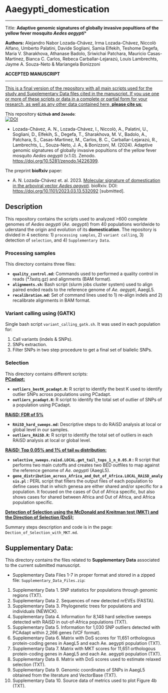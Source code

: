# Aaegypti_domestication
---
Title:
**Adaptive genomic signatures of globally invasive popultions of the yellow fever mosquito *Aedes aegypti****

**Authors:** Alejandro Nabor Lozada-Chávez, Irma Lozada-Chávez, Niccolò Alfano, Umberto Palatini, Davide Sogliani, Samia Elfekih, Teshome Degefa, Maria V. Sharakhova, Athanase Badolo, Sriwichai Patchara, Mauricio Casas-Martinez, Bianca C. Carlos, Rebeca Carballar-Lejarazú, Louis Lambrechts, Jayme A. Souza-Neto & Mariangela Bonizzoni

**ACCEPTED MANUSCRIPT**

--- 

<ins>This is a final version of the repository with all main scripts used for the study and Supplementary Data files cited in the manuscript. If you use one or more of these scripts or data in a complete or partial form for your research, as well as any other data contained here, **please cite us**: </ins>

This repository **`Github` and `Zenodo`**:\
   [![DOI](https://zenodo.org/badge/DOI/10.5281/zenodo.10721413.svg)](https://doi.org/10.5281/zenodo.14226399)

   * Lozada-Chávez, A. N., Lozada-Chávez, I., Niccolò, A., Palatini, U., Sogliani, D., Elfekih, S., Degefa, T., Sharakhova, M. V., Badolo, A., Patchara, S., Casas-Martinez, M., Carlos, B. C., Carballar-Lejarazú, R., Lambrechts, L., Souza-Neto, J. A., & Bonizzoni, M. (2024). Adaptive genomic signatures of globally invasive popultions of the yellow fever mosquito *Aedes aegypti* (v.1.0). Zenodo. https://doi.org/10.5281/zenodo.14226399.


The preprint **bioRxiv** paper:
   * A. N. Lozada-Chávez et. al. 2023. [Molecular signature of domestication in the arboviral vector *Aedes aegypti*](https://doi.org/10.1101/2023.03.13.532092). bioRxiv. DOI: https://doi.org/10.1101/2023.03.13.532092 [submitted]. 


## Description

This repository contains the scripts used to analyzed >600 complete genomes of *Aedes aegypti* (*Ae. aegypti*) from 40 populations worldwide to uderstand the origin and evolution of its **domestication**. The repository is divided in 4 sections: 1) `processing samples`, 2) `variant calling`, 3) detection of `selection`, and 4) `Supplementary Data`.



### Processing samples

This directory contains three files:
* **`quality_control.md`:** Commands used to performed a quality control in reads (\*.fastq.gz) and alignments (BAM format).
* **`alignments.sh`:** Bash script (slurm jobs cluster system) used to align paired ended reads to the reference genome of *Ae. aegypti*, AaegL5.
* **`recalibration.md`:** Set of command lines used to 1) re-align indels and 2) recalibrate alignments in BAM format.
  

### Variant calling using (GATK)

Single bash script `variant_calling_gatk.sh`. It was used in each population for:
  1) Call variants (indels & SNPs). 
  2) SNPs extraction.
  3) Filter SNPs in two step procedure to get a final set of biallelic SNPs.


### Selection

This directory contains different scripts:\
<ins>**PCadapt:**</ins>
* **`outliers_bestK_pcadapt.R`:** R script to identify the best K used to identify outlier SNPs across populations using PCadapt.
* **`outliers_pcadapt.R`:** R script to identify the total set of outlier of SNPs of a population using PCadapt.

<ins>**RAiSD: FDR of 5%**</ins>
* **`RAiSD_hard_sweeps.md`:** Descriptive steps to do RAiSD analysis at local or global level in our samples.
* **`outliers_RAiSD.R`:** R script to identify the total set of outliers in each RAiSD analysis at local or global level.

<ins>**RAiSD: Top 0.05% and 1% of tail `mu` distribution:**</ins>
* **`selective_sweeps.raisd.LOCAL.get_tail_tops_1_n_0.05.R` :** R script that performs two main cutoffs and creates two BED outfiles to map against the reference genome of *Ae. aegypti* (AaegL5).
* **`gene_distribution_across_Africa_and_Out_of_Africa.LOCAL_RAiSD_analysis.pl` :** PERL script that filters the output files of each population to define cases that in which genesa are either shared and/or specific for a  population. It focused on the cases of Out of Africa specific, but also shows cases for shared between Africa and Out of Africa, and Africa population specific.

<ins>**Detection of Selection using the McDonald and Kreitman test (MKT) and the Direction of Selection (DoS):**</ins>

Summary steps description and code is in the page: `Dection_of_Selection_with_MKT.md`. 


## 
## Supplementary Data: 

This directory contains the files related to **Supplementary Data** associated to the current submitted manuscript.

* Supplementary Data Files 1-7 in proper format and stored in a zipped file: `Supplementary_Data_Files.zip`: 

 1) Supplementary Data 1. SNP statistics for populations through genomic regions (TXT).
 2) Supplementary Data 2. Sequences of new detected nrEVEs (FASTA).
 3) Supplementary Data 3. Phylogenetic trees for populations and individuals (NEWICK).
 4) Supplementary Data 4. Information for 8,148 hard selective sweeps detected with RAiSD in out-of-Africa populations (TXT).
 5) Supplementary Data 5. Information for 1,030 SNP outliers detected with PCAdapt within 2,266 genes (VCF format).
 6) Supplementary Data 6. Matrix with DoS scores for 11,651 orthologous protein-coding genes in AaegL5 and each Ae. aegypti population (TXT).
 7) Supplementary Data 7. Matrix with MKT scores for 11,651 orthologous protein-coding genes in AaegL5 and each Ae. aegypti population (TXT).
 8) Supplementary Data 8. Matrix with DoS scores used to estimate relaxed selection (TXT).
 9) Supplementary Data 9. Genomic coordinates of SNPs in AaegL5 obtained from the literature and VectorBase (TXT).
 10) Supplementary Data 10. Source data of metrics used to plot Figure 4b (TXT).

